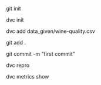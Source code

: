 git init

dvc init

dvc add data_given/wine-quality.csv

git add .

git commit -m "first commit"


dvc repro

dvc metrics show